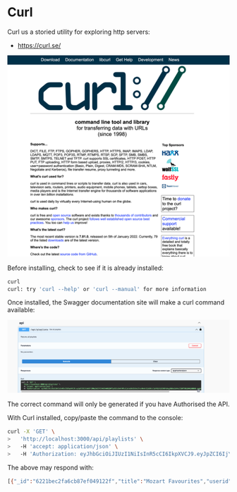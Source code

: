 # Curl

Curl us a storied utility for exploring http servers:

- <https://curl.se/>

![](img/25.png)

Before installing, check to see if it is already installed:

~~~bash
curl
curl: try 'curl --help' or 'curl --manual' for more information
~~~

Once installed, the Swagger documentation site will make a curl command available:

![](img/26.png)

The correct command will only be generated if you have Authorised the API. 

With Curl installed, copy/paste the command to the console:

~~~bash
curl -X 'GET' \
>   'http://localhost:3000/api/playlists' \
>   -H 'accept: application/json' \
>   -H 'Authorization: eyJhbGciOiJIUzI1NiIsInR5cCI6IkpXVCJ9.eyJpZCI6IjYyMjFiZWMyZmE2Y2I4N2VmMDQ5MTIyOSIsImVtYWlsIjoiaG9tZXJAc2ltcHNvbi5jb20iLCJpYXQiOjE2NDYzNzg3NDAsImV4cCI6MTY0NjM4MjM0MH0.nwwbQYaRnLBwLcqNXfdDkIGVgWmIQcCvNkd9VVnz5kA'
~~~

The above may respond with:

~~~bash
[{"_id":"6221bec2fa6cb87ef049122f","title":"Mozart Favourites","userid":"6221bec2fa6cb87ef049122d","__v":0}]
~~~



